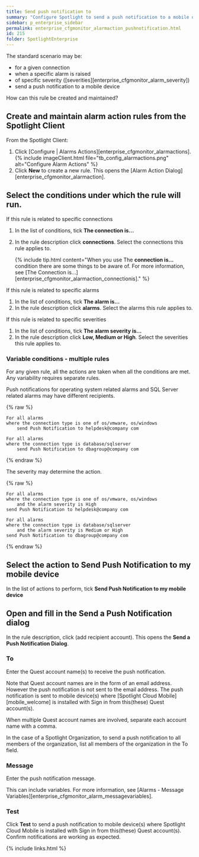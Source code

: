 ```yaml
---
title: Send push notification to
summary: "Configure Spotlight to send a push notification to a mobile device when an alarm is raised."
sidebar: p_enterprise_sidebar
permalink: enterprise_cfgmonitor_alarmaction_pushnotification.html
id: 215
folder: SpotlightEnterprise
---
```


The standard scenario may be:

* for a given connection
* when a specific alarm is raised
* of specific severity ([severities][enterprise_cfgmonitor_alarm_severity])
* send a push notification to a mobile device

How can this rule be created and maintained?



## Create and maintain alarm action rules from the Spotlight Client

From the Spotlight Client:

1. Click [Configure \| Alarms Actions][enterprise_cfgmonitor_alarmactions].
   {% include imageClient.html file="tb_config_alarmactions.png" alt="Configure Alarm Actions" %}
2. Click **New** to create a new rule. This opens the [Alarm Action Dialog][enterprise_cfgmonitor_alarmaction].

## Select the conditions under which the rule will run.

If this rule is related to specific connections

1. In the list of conditions, tick **The connection is...**
2. In the rule description click **connections**. Select the connections this rule applies to.

   {% include tip.html content="When you use The **connection is...** condition there are some things to be aware of. For more information, see [The Connection is…][enterprise_cfgmonitor_alarmaction_connectionis]." %}

If this rule is related to specific alarms

1. In the list of conditions, tick **The alarm is...**
2. In the rule description click **alarms**. Select the alarms this rule applies to.

If this rule is related to specific severities

1. In the list of conditions, tick **The alarm severity is...**
2. In the rule description click **Low, Medium or High**. Select the severities this rule applies to.

### Variable conditions - multiple rules

For any given rule, all the actions are taken when all the conditions are met. Any variability requires separate rules.

Push notifications for operating system related alarms and SQL Server related alarms may have different recipients.

{% raw %}
```
For all alarms
where the connection type is one of os/vmware, os/windows
    send Push Notification to helpdesk@company com

For all alarms
where the connection type is database/sqlserver
    send Push Notification to dbagroup@company com
```
{% endraw %}

The severity may determine the action.

{% raw %}
```
For all alarms
where the connection type is one of os/vmware, os/windows
    and the alarm severity is High
send Push Notification to helpdesk@company com

For all alarms
where the connection type is database/sqlserver
    and the alarm severity is Medium or High
send Push Notification to dbagroup@company com
```
{% endraw %}


## Select the action to Send Push Notification to my mobile device

In the list of actions to perform, tick **Send Push Notification to my mobile device**

## Open and fill in the Send a Push Notification dialog

In the rule description, click (add recipient account). This opens the **Send a Push Notification Dialog**.

### To

Enter the Quest account name(s) to receive the push notification.

Note that Quest account names are in the form of an email address. However the push notification is not sent to the email address. The push notification is sent to mobile device(s) where [Spotlight Cloud Mobile][mobile_welcome] is installed with Sign in from this(these) Quest account(s).

When multiple Quest account names are involved, separate each account name with a comma.

In the case of a Spotlight Organization, to send a push notification to all members of the organization, list all members of the organization in the To field.

### Message

Enter the push notification message.

This can include variables. For more information, see [Alarms - Message Variables][enterprise_cfgmonitor_alarm_messagevariables].

### Test

Click **Test** to send a push notification to mobile device(s) where Spotlight Cloud Mobile is installed with Sign in from this(these) Quest account(s). Confirm notifications are working as expected.





{% include links.html %}
